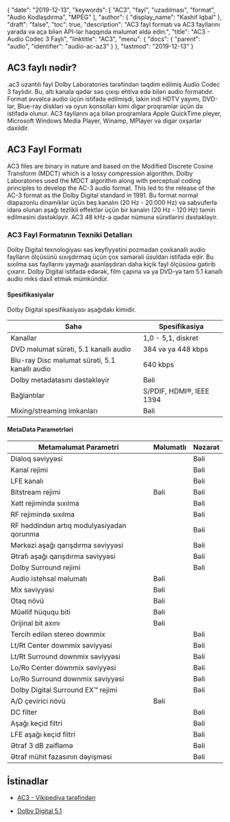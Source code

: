 {
  "date": "2019-12-13",
  "keywords": [
"AC3",
"fayl",
"uzadılması",
"format",
"Audio Kodlaşdırma",
"MPEG"
],
  "author": {
    "display_name": "Kashif Iqbal"
},
  "draft": "false",
  "toc": true,
  "description": "AC3 fayl formatı və AC3 fayllarını yarada və aça bilən API-lər haqqında məlumat əldə edin.",
  "title": "AC3 - Audio Codec 3 Faylı",
  "linktitle": "AC3",
  "menu": {
    "docs": {
      "parent": "audio",
      "identifier": "audio-ac-az3"
}
},
  "lastmod": "2019-12-13"
}

## AC3 faylı nədir?

.ac3 uzantılı fayl Dolby Laboratories tərəfindən təqdim edilmiş Audio Codec 3 faylıdır. Bu, altı kanala qədər səs çıxışı ehtiva edə bilən audio formatıdır. Format əvvəlcə audio üçün istifadə edilmişdi, lakin indi HDTV yayımı, DVD-lər, Blue-ray diskləri və oyun konsolları kimi digər proqramlar üçün də istifadə olunur. AC3 fayllarını aça bilən proqramlara Apple QuickTime pleyer, Microsoft Windows Media Player, Winamp, MPlayer və digər oxşarlar daxildir.

## AC3 Fayl Formatı

AC3 files are binary in nature and based on the Modified Discrete Cosine Transform (MDCT) which is a lossy compression algorithm. Dolby Laboratories used the MDCT algorithm along with perceptual coding principles to develop the AC-3 audio format. This led to the release of the AC-3 format as the Dolby Digital standard in 1991. Bu format normal diapazonlu dinamiklər üçün beş kanalın (20 Hz - 20.000 Hz) və sabvuferlə idarə olunan aşağı tezlikli effektlər üçün bir kanalın (20 Hz - 120 Hz) təmin edilməsini dəstəkləyir. AC3 48 kHz-ə qədər nümunə sürətlərini dəstəkləyir.

### AC3 Fayl Formatının Texniki Detalları

Dolby Digital texnologiyası səs keyfiyyətini pozmadan çoxkanallı audio faylların ölçüsünü sıxışdırmaq üçün çox səmərəli üsuldan istifadə edir. Bu sıxılma səs fayllarını yaymağı asanlaşdıran daha kiçik fayl ölçüsünə gətirib çıxarır. Dolby Digital istifadə edərək, film çapına və ya DVD-yə tam 5.1 kanallı audio miks daxil etmək mümkündür.

#### Spesifikasiyalar
Dolby Digital spesifikasiyası aşağıdakı kimidir.

|Sahə|Spesifikasiya|
---|---|
|Kanallar |1,0 - 5,1, diskret|
|DVD məlumat sürəti, 5.1 kanallı audio| 384 və ya 448 kbps|
|Blu-ray Disc məlumat sürəti, 5.1 kanallı audio|640 kbps|
|Dolby metadatasını dəstəkləyir |Bəli|
|Bağlantılar |S/PDIF, HDMI®, IEEE 1394|
|Mixing/streaming imkanları|Bəli|

#### MetaData Parametrləri

|Metaməlumat Parametri| Məlumatlı|Nəzarət|
---|---|---|
|Dialoq səviyyəsi| |Bəli|
|Kanal rejimi| | Bəli|
|LFE kanalı| | Bəli|
|Bitstream rejimi| Bəli| Bəli|
|Xətt rejimində sıxılma| | Bəli|
|RF rejimində sıxılma| | Bəli|
|RF həddindən artıq modulyasiyadan qorunma| | Bəli|
|Mərkəzi aşağı qarışdırma səviyyəsi| | Bəli|
|Ətrafı aşağı qarışdırma səviyyəsi| | Bəli|
|Dolby Surround rejimi| |Bəli|
|Audio istehsal məlumatı| Bəli||
|Mix səviyyəsi| Bəli||
|Otaq növü| Bəli||
|Müəllif hüququ biti| Bəli||
|Orijinal bit axını| Bəli||
|Tercih edilən stereo downmix| |Bəli|
|Lt/Rt Center downmix səviyyəsi||Bəli|
|Lt/Rt Surround downmix səviyyəsi||Bəli|
|Lo/Ro Center downmix səviyyəsi||Bəli|
|Lo/Ro Surround downmix səviyyəsi||Bəli|
|Dolby Digital Surround EX™ rejimi||Bəli|
|A/D çevirici növü|Bəli||
|DC filter||Bəli|
|Aşağı keçid filtri||Bəli|
|LFE aşağı keçid filtri||Bəli|
|Ətraf 3 dB zəifləmə||Bəli|
|Ətraf mühit fazasının dəyişməsi||Bəli|

## İstinadlar

* [AC3 - Vikipediya tərəfindən](https://en.wikipedia.org/wiki/Dolby_Digital)

* [Dolby Digital 5.1](https://professional.dolby.com/tv/dolby-digital)


